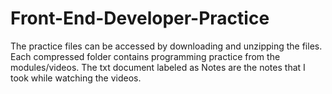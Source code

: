 # Front-End-Developer-Practice

The practice files can be accessed by downloading and unzipping the files. 
Each compressed folder contains programming practice from the modules/videos. 
The txt document labeled as Notes are the notes that I took while watching the videos. 
